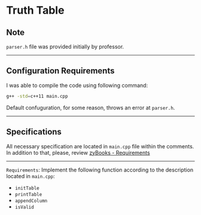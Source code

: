 # Truth Table

## Note
`parser.h` file was provided initially by professor.
___

## Configuration Requirements
I was able to compile the code using following command:
```bash
g++ -std=c++11 main.cpp
```

Default confuguration, for some reason, throws an error at `parser.h`.
___

## Specifications
All necessary specification are located in `main.cpp` file within the comments.
In addition to that, please, review [zyBooks - Requirements](./zyBooks%20-%20Requirements.pdf)
___
`Requirements`:
Implement the following function according to the description located in `main.cpp`:
- `initTable`
- `printTable`
- `appendColumn`
- `isValid`